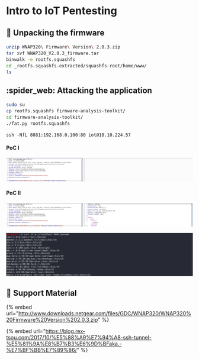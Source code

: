 # Intro to IoT Pentesting

## :underage: Unpacking the firmware

```bash
unzip WNAP320\ Firmware\ Version\ 2.0.3.zip
tar xvf WNAP320_V2.0.3_firmware.tar
binwalk -e rootfs.squashfs
cd _rootfs.squashfs.extracted/squashfs-root/home/www/
ls
```

## :spider\_web: Attacking the application

```bash
sudo su
cp rootfs.squashfs firmware-analysis-toolkit/
cd firmware-analysis-toolkit/
./fat.py rootfs.squashfs
```

```
ssh -NfL 8081:192.168.0.100:80 iot@10.10.224.57
```

#### PoC I

![](<../../.gitbook/assets/Screenshot from 2020-08-28 16-33-58.png>)

#### PoC II

![](<../../.gitbook/assets/Screenshot from 2020-08-28 16-35-47.png>)

![](<../../.gitbook/assets/Screenshot from 2020-08-28 16-36-33.png>)

## :link: Support Material

{% embed url="http://www.downloads.netgear.com/files/GDC/WNAP320/WNAP320%20Firmware%20Version%202.0.3.zip" %}

{% embed url="https://blog.rex-tsou.com/2017/10/%E5%88%A9%E7%94%A8-ssh-tunnel-%E5%81%9A%E8%B7%B3%E6%9D%BFaka.-%E7%BF%BB%E7%89%86/" %}

